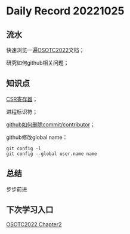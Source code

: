 
Daily Record 20221025
=====================

## 流水

快速浏览一遍[OSOTC2022](https://learningos.github.io/rust-based-os-comp2022/index.html)文档；

研究如何github相关问题；

## 知识点

[CSR寄存器](Understand_CSR.md)；

进程标识符；

[github如何删除commit/contributor](how_to_delete_commit_in_github.md)；

github修改global name：

```shell
git config -l
git config --global user.name name
```

## 总结

步步前进

## 下次学习入口

[OSOTC2022 Chapter2](https://learningos.github.io/rust-based-os-comp2022/chapter2/0intro.html)
